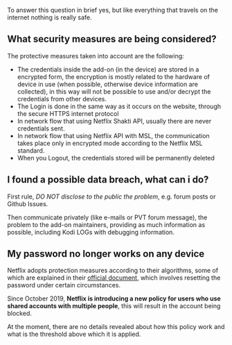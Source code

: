 To answer this question in brief yes,
but like everything that travels on the internet nothing is really safe.

## What security measures are being considered?

The protective measures taken into account are the following:

- The credentials inside the add-on (in the device) are stored in a encrypted form, the encryption is mostly related to the hardware of device in use (when possible, otherwise device information are collected), in this way will not be possible to use and/or decrypt the credentials from other devices.
- The Login is done in the same way as it occurs on the website, through the secure HTTPS internet protocol
- In network flow that using Netflix Shakti API, usually there are never credentials sent.
- In network flow that using Netflix API with MSL, the communication takes place only in encrypted mode according to the Netflix MSL standard.
- When you Logout, the credentials stored will be permanently deleted

## I found a possible data breach, what can i do?

First rule, _DO NOT disclose to the public the problem_, e.g. forum posts or Github Issues.

Then communicate privately (like e-mails or PVT forum message), the problem to the add-on maintainers,
providing as much information as possible, including Kodi LOGs with debugging information.

## My password no longer works on any device

Netflix adopts protection measures according to their algorithms, some of which are explained in their [official document](https://help.netflix.com/en/node/56461), which involves resetting the password under certain circumstances.

Since October 2019, **Netflix is introducing a new policy for users who use shared accounts with multiple people**,
this will result in the account being blocked.

At the moment, there are no details revealed about how this policy work and what is the threshold above which it is applied.
